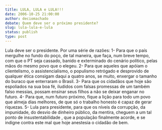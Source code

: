 ```yaml
---
title: LULA, LULA e LULA!!!
date: 2006-10-25 21:00:00
author: deciomachado
debate: Quem deve ser o próximo presidente?
slug: lula-lula-e-lula
status: publish 
type: post
---
```


Lula deve ser o presidente. Por uma série de razões:
1- Para que o país mergulhe no fundo do poço, de tal maneira, que faça, num breve tempo, com que o PT seja cassado, banido e exterminado do cenário político, pelas mãos do mesmo povo que o elegeu.
2- Para que aqueles que apóiam o clientelismo, o assistencialismo, o populismo retrógado e desprovido de qualquer ética consigam daqui a quatro anos, se muito, enxergar o tamanho do buraco que enterraram o Brasil.
3- Para que os cidadãos que hoje são espoliados na sua boa fé, iludidos com falsas promessas de um também falso messias, possam ensinar seus filhos a não se deixar enganar no futuro.
4- Para que, num futuro próximo, fique a lição para todo um povo que almeja dias melhores, de que só o trabalho honesto é capaz de gerar riquezas. 
5- Lula para presidente, para que os níveis da corrupção, da impunidade, do desvio de dinheiro público, da mentira, cheguem a um tal ponto de insustentabilidade , que a população finalmente acorde, e se indigne contra este mal que hoje anestesia o cidadão de bem.
